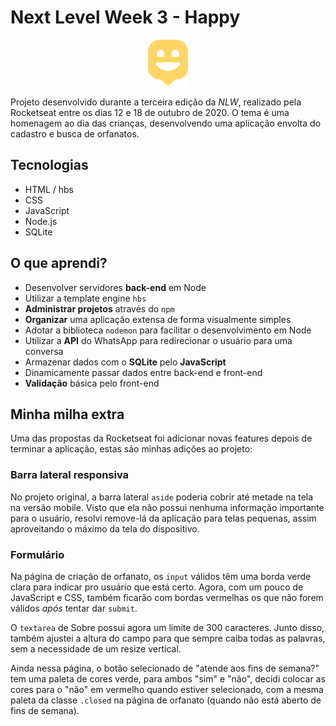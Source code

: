 # Next Level Week 3 - Happy

<p align="center">
    <img src="https://github.com/EduardoRodriguesF/happy/blob/main/public/images/logo-icon.png?raw=true">
</p>

Projeto desenvolvido durante a terceira edição da *NLW*, realizado pela Rocketseat entre os dias 12 e 18 de outubro de 2020. O tema é uma homenagem ao dia das crianças, desenvolvendo uma aplicação envolta do cadastro e busca de orfanatos.

## Tecnologias
- HTML / hbs
- CSS
- JavaScript
- Node.js
- SQLite

## O que aprendi?
- Desenvolver servidores **back-end** em Node
- Utilizar a template engine <code>hbs</code>
- **Administrar projetos** através do <code>npm</code>
- **Organizar** uma aplicação extensa de forma visualmente simples
- Adotar a biblioteca <code>nodemon</code> para facilitar o desenvolvimento em Node
- Utilizar a **API** do WhatsApp para redirecionar o usuário para uma conversa
- Armazenar dados com o **SQLite** pelo **JavaScript**
- Dinamicamente passar dados entre back-end e front-end
- **Validação** básica pelo front-end

## Minha milha extra
Uma das propostas da Rocketseat foi adicionar novas features depois de terminar a aplicação, estas são minhas adições ao projeto:

### Barra lateral responsiva
No projeto original, a barra lateral <code>aside</code> poderia cobrir até metade na tela na versão mobile. Visto que ela não possui nenhuma informação importante para o usuário, resolvi remove-lá da aplicação para telas pequenas, assim aproveitando o máximo da tela do dispositivo.

### Formulário
Na página de criação de orfanato, os <code>input</code> válidos têm uma borda verde clara para indicar pro usuário que está certo. Agora, com um pouco de JavaScript e CSS, também ficarão com bordas vermelhas os que não forem válidos *após* tentar dar <code>submit</code>.

O <code>textarea</code> de Sobre possui agora um limite de 300 caracteres. Junto disso, também ajustei a altura do campo para que sempre caiba todas as palavras, sem a necessidade de um resize vertical.

Ainda nessa página, o botão selecionado de "atende aos fins de semana?" tem uma paleta de cores verde, para ambos "sim" e "não", decidi colocar as cores para o "não" em vermelho quando estiver selecionado, com a mesma paleta da classe <code>.closed</code> na página de orfanato (quando não está aberto de fins de semana).